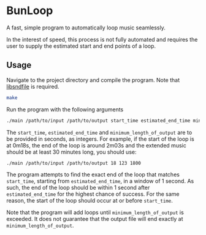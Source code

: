 # BunLoop

A fast, simple program to automatically loop music seamlessly.

In the interest of speed, this process is not fully automated and requires the user to supply the estimated start and end points of a loop.

## Usage

Navigate to the project directory and compile the program. Note that [libsndfile](https://libsndfile.github.io/libsndfile/) is required.

```bash
make
```

Run the program with the following arguments

```bash
./main /path/to/input /path/to/output start_time estimated_end_time minimum_length_of_output
```

The `start_time`, `estimated_end_time` and `minimum_length_of_output` are to be provided in seconds, as integers. For example, if the start of the loop is at 0m18s, the end of the loop is around 2m03s and the extended music should be at least 30 minutes long, you should use:

```bash
./main /path/to/input /path/to/output 18 123 1800
```

The program attempts to find the exact end of the loop that matches `start_time`, starting from `estimated_end_time`, in a window of 1 second. As such, the end of the loop should be within 1 second after `estimated_end_time` for the highest chance of success. For the same reason, the start of the loop should occur at or before `start_time`.

Note that the program will add loops until `minimum_length_of_output` is exceeded. It does not guarantee that the output file will end exactly at `minimum_length_of_output`.
